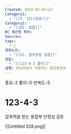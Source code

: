 ```yaml
---
Created: 2024-02-02(금)
Category1:
  - "[[5. STL(철골)]]"
Category2:
  - "[[02. 접합]]"
RC 계산형 목차: 
Sources: 
tags:
  - 🧮
관련노트:
  - "[[S2. 필릿용접 접합]]"
정답:
  - "[[123-4-3 풀이]]"
설명: 편심하중이 작용하는 필릿용접부
---
```

중요::2
풀이::O
반복도::5

#  123-4-3
압축력을 받는 용접부 안정성 검토

![[Untitled 328.png]]
